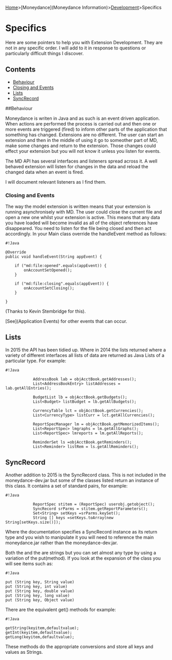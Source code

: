 [Home](Home)>[Moneydance](Moneydance Information)>[Development](Development)>Specifics

# Specifics

Here are some pointers to help you with Extension Development.  They are not  in any specific order.  I will add to it in response to questions or particularly difficult things I discover.
## Contents

* [Behaviour](https://bitbucket.org/mikerb/moneydance-2019/wiki/Specifics#markdown-header-behaviour)
* [Closing and Events](https://bitbucket.org/mikerb/moneydance-2019/wiki/Specifics#markdown-header-closing-and-events)
* [Lists](https://bitbucket.org/mikerb/moneydance-2019/wiki/Specifics#markdown-header-lists)
* [SyncRecord](https://bitbucket.org/mikerb/moneydance-2019/wiki/Specifics#markdown-header-syncrecord)

##Behaviour

Moneydance is writen in Java and as such is an event driven application.  When actions are performed the process is carried out and then one or more events are triggered (fired) to inform other parts of the application that something has changed.  Extensions are no different.  The user can start an extension and then in the middle of using it go to someother part of MD, make some changes and return to the extension.  Those changes could effect your extension but you will not know it unless you listen for events.

The MD API has several interfaces and listeners spread across it.  A well behaved extension will listen for changes in the data and reload the changed data when an event is fired. 

I will document relevant listeners as I find them.

### Closing and Events

The way the model extension is written means that your extension is running asynchronisely with MD.  The user could close the current file and open a new one whilst your extension is active.  This means that any data you have loaded will become invalid as all of the object references have disappeared.  You need to listen for the file being closed and then act accordingly.  In your Main class override the handleEvent method as follows:


```
#!Java

@Override
public void handleEvent(String appEvent) {

    if ("md:file:opened".equals(appEvent)) {
        onAccountSetOpened();
    }

    if ("md:file:closing".equals(appEvent)) {
        onAccountSetClosing();
    }

}
```
(Thanks to Kevin Stembridge for this).

[See](Application Events) for other events that can occur.

## Lists

In 2015 the API has been tidied up.  Where in 2014 the lists returned where a variety of different interfaces all lists of data are returned as Java Lists of a particular type.  For example:


```
#!Java

        	AddressBook lab = objAcctBook.getAddresses();
        	List<AddressBookEntry> listAddresses = lab.getAllEntries();

        	BudgetList lb = objAcctBook.getBudgets();
        	List<Budget> listBudget = lb.getAllBudgets();

         	CurrencyTable lct = objAcctBook.getCurrencies();
         	List<CurrencyType> listCurr = lct.getAllCurrencies();

        	ReportSpecManager lm = objAcctBook.getMemorizedItems();
        	List<ReportSpec> lmgraphs = lm.getAllGraphs();
        	List<ReportSpec> lmreports = lm.getAllReports();

        	ReminderSet ls =objAcctBook.getReminders();
        	List<Reminder> listRem = ls.getAllReminders();

```

## SyncRecord

Another addition to 2015 is the SyncRecord class.  This is not included in the moneydance-dev.jar but some of the classes listed return an instance of this class.  It contains a set of standard <key><value> pairs, for example:


```
#!Java

        	ReportSpec stitem = (ReportSpec) userobj.getobject();
        	SyncRecord srParms = stitem.getReportParameters();
        	Set<String> setKeys =srParms.keySet();
        	String [] keys =setKeys.toArray(new String[setKeys.size()]);

```

Where the documentation specifies a SyncRecord instance as its return type and you wish to manipulate it you will need to reference the main moneydance.jar rather than the moneydance-dev.jar. 

Both the <key> and the <value> are strings but you can set almost any type by using a variation of the put(method).  If you look at the expansion of the class you will see items such as:


```
#!Java

put (String key, String value)
put (String key, int value)
put (String key, double value)
put (String key, long value)
put (String key, Object value)

```

There are the equivalent get() methods for example:


```
#!Java

getString(keyitem,defaultvalue);
getInt(keyitem,defaultvalue);
getLong(keyitem,defaultvalue);

```
These methods do the appropriate conversions and store all keys and values as Strings.